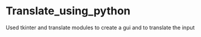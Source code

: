 # Translate_using_python
Used tkinter and translate modules to create a gui and to translate the input
